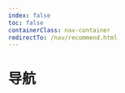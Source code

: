 ```yaml
---
index: false
toc: false
containerClass: nav-container
redirectTo: /nav/recommend.html
---
```


# 导航
